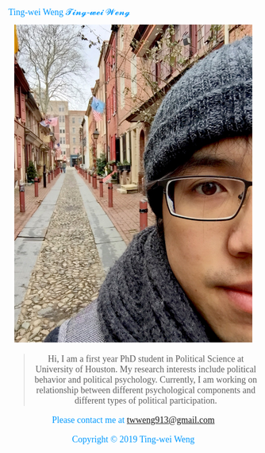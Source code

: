 <font color=#0099ff size=4 face="黑体"> Ting-wei Weng
  𝓣𝓲𝓷𝓰-𝔀𝓮𝓲 𝓦𝓮𝓷𝓰

<div align=center><img width="480" height="640" src="IMG_4774.jpg"/>


> Hi, I am a first year PhD student in Political Science at University of Houston.
>My research interests include political behavior and political psychology. Currently, I am working on relationship between different psychological components and different types of political participation.

Please contact me at twweng913@gmail.com



Copyright © 2019 Ting-wei Weng

